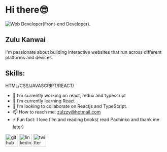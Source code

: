 # Hi there:sunglasses:
![Web Developer(Front-end Developer).](https://github.com/ZulurangK/Zulurang/blob/main/Grey%20Business%20Quote%20Banner.png)

## Zulu Kanwai

I'm passionate about building interactive websites that run across different platforms and devices.


## Skills: 
HTML/CSS/JAVASCRIPT/REACT/

- 🔭 I’m currently working on  react, redux and typescript 
- 🌱 I’m currently learning React 
- 👯 I’m looking to collaborate on Reactjs and TypeScript. 
- 📫 How to reach me: zulzzy@hotmail.com 
- ⚡ Fun fact: I love film and reading books( read Pachinko and thank me later)  


[<img src='https://cdn.jsdelivr.net/npm/simple-icons@3.0.1/icons/github.svg' alt='github' height='40'>](https://github.com/https://github.com/ZulurangK/)  [<img src='https://cdn.jsdelivr.net/npm/simple-icons@3.0.1/icons/linkedin.svg' alt='linkedin' height='40'>](https://www.linkedin.com/in/https://www.linkedin.com/in/miss-zulurang-kyana-kanwai-mcmi//)  [<img src='https://cdn.jsdelivr.net/npm/simple-icons@3.0.1/icons/twitter.svg' alt='twitter' height='40'>](https://twitter.com/https://www.twitter.com/ZKanwai/)  


